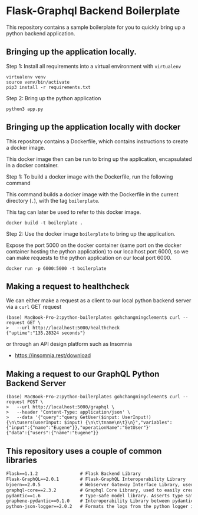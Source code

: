# Flask-Graphql Backend Boilerplate

This repository contains a sample boilerplate for you to quickly bring up a python backend application.

##  Bringing up the application locally.

Step 1: Install all requirements into a virtual environment with `virtualenv`

```commandline
virtualenv venv
source venv/bin/activate
pip3 install -r requirements.txt
```

Step 2: Bring up the python application

```commandline
python3 app.py
```

## Bringing up the application locally with docker

This repository contains a Dockerfile, which contains instructions to create a docker image.

This docker image then can be run to bring up the application, encapsulated in a docker container.

Step 1: To build a docker image with the Dockerfile, run the following command

This command builds a docker image with the Dockerfile in the current directory (`.`), with the tag `boilerplate`. 

This tag can later be used to refer to this docker image.

```commandline
docker build -t boilerplate .
```

Step 2: Use the docker image `boilerplate` to bring up the application. 

Expose the port 5000 on the docker container (same port on the docker container hosting the python application) to our localhost port 6000, so we can make requests to the python application on our local port 6000.

```commandline
docker run -p 6000:5000 -t boilerplate
```

## Making a request to healthcheck

We can either make a request as a client to our local python backend server via a `curl` GET request 

```commandline
(base) MacBook-Pro-2:python-boilerplates gohchangmingclement$ curl --request GET \
>   --url http://localhost:5000/healthcheck
{"uptime":"135.28324 seconds"}
```
or through an API design platform such as Insomnia
- https://insomnia.rest/download

## Making a request to our GraphQL Python Backend Server

```commandline
(base) MacBook-Pro-2:python-boilerplates gohchangmingclement$ curl --request POST \
>   --url http://localhost:5000/graphql \
>   --header 'Content-Type: application/json' \
>   --data '{"query":"query GetUser($input: UserInput!) {\n\tusers(userInput: $input) {\n\t\tname\n\t}\n}","variables":{"input":{"name":"Eugene"}},"operationName":"GetUser"}'
{"data":{"users":{"name":"Eugene"}}
```
## This repository uses a couple of common libraries 

```requirements.txt
Flask==1.1.2                # Flask Backend Library
Flask-GraphQL==2.0.1        # Flask-GraphQL Interoperability Library
bjoern==2.0.5               # Webserver Gateway Interface Library, used to interface flask with webserver
graphql-core==2.3.2         # Graphql Core Library, used to easily create self-documenting backend servers
pydantic==1.6               # Type-safe model library. Asserts type safety of object fields to avoid type-related bugs
graphene-pydantic==0.1.0    # Interoperability Library between pydantic pydantic_models and graphene pydantic_models
python-json-logger==2.0.2   # Formats the logs from the python logger into a json object. Json logs are easier to parse and log in log monitoring systems
```